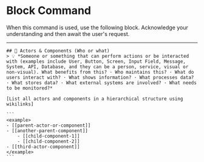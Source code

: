# Block Command

When this command is used, use the following block. Acknowledge your understanding and then await the user's request.

---

``````````
## 🧩 Actors & Components (Who or what)
> 💡 *Someone or something that can perform actions or be interacted with (examples include User, Button, Screen, Input Field, Message, System, API, Database, and they can be a person, service, visual or non-visual). What benefits from this? · Who maintains this? · What do users interact with? · What shows information? · What processes data? · What stores data? · What external systems are involved? · What needs to be monitored?*

[List all actors and components in a hierarchical structure using wikilinks]

```
<example>
- [[parent-actor-or-component]]
- [[another-parent-component]]
    - [[child-component-1]]
    - [[child-component-2]]
- [[third-actor-component]]
</example>
```
``````````
